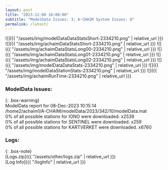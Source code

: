 ```yaml
---
layout: post
title: "2023-12-08 10:00:00"
subtitle: "ModelData Issues: 3; A-CHAIM System Issues: 0"
permalink: /latest/
---
```


![]({{ "/assets/img/modelDataDataStatsShort-2334210.png" | relative_url }})
![]({{ "/assets/img/achaimDataStatsShort-2334210.png" | relative_url }})
![]({{ "/assets/img/achaimDataStatsLong00-2334210.png" | relative_url }})
![]({{ "/assets/img/achaimDataStatsLong01-2334210.png" | relative_url }})
![]({{ "/assets/img/achaimDataStatsLong02-2334210.png" | relative_url }})
![]({{ "/assets/img/modelDataDataStats-2334210.png" | relative_url }})
![]({{ "/assets/img/modelDataStationStats-2334210.png" | relative_url }})
![]({{ "/assets/img/achaimRunTime-2334210.png" | relative_url }})


### ModelData Issues:  
  
{: .box-warning}  
 ModelData report for 08-Dec-2023 10:15:14   
 /home2/achaim1/A-CHAIM/modelData/2023/342/10/modelData.mat   
 0% of all possible stations for IONO were downloaded. x2539   
 0% of all possible stations for SENTINEL were downloaded. x259   
 0% of all possible stations for KARTVERKET were downloaded. x6760   
  


### Logs:  
  
{: .box-note}  
[Logs.zip]({{ "/assets/other/logs.zip" | relative_url }})  
[Log Info]({{ "/logInfo" | relative_url }})  
